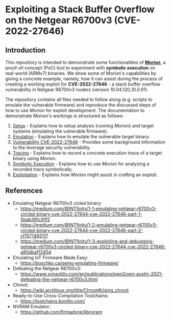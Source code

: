# Exploiting a Stack Buffer Overflow on the Netgear R6700v3 (CVE-2022-27646)
<!--TODO--------------------------------------------------------------------------------------------
- [ ] Revise references
--------------------------------------------------------------------------------------------------->
## Introduction
This repository is intended to demonstrate some functionalities of
**[Morion](https://github.com/pdamian/morion)**, a proof-of-concept (PoC) tool to experiment with
**symbolic execution** on real-world (ARMv7) binaries. We show some of Morion's capabilities by
giving a concrete example, namely, how it can assist during the process of creating a working
exploit for **CVE-2022-27646** - a stack buffer overflow vulnerability in Netgear R6700v3 routers
(version 10.04.120_10.0.91).

The repository contains all files needed to follow along (e.g. scripts to emulate the vulnerable
firmware) and reproduce the discussed steps of how to use *Morion* for exploit development. The
documentation to demonstrate Morion's workings is structured as follows:
1. [Setup](./1_setup.md) - Explains how to setup analysis (running *Morion*) and target systems
    (emulating the vulnerable firmware).
2. [Emulation](./2_emulation.md) - Explains how to emulate the vulnerable target binary.
3. [Vulnerability CVE-2022-27646](./3_vulnerability.md) - Provides some background information to
    the leverage security vulnerability.
4. [Tracing](./4_tracing.md) - Explains how to record a concrete execution trace of a target binary
    using *Morion*.
5. [Symbolic Execution](./5_symbex.md) - Explains how to use *Morion* for analyzing a recorded trace
    symbolically.
6. [Exploitation](./6_exploitation.md) - Explains how *Morion* might assist in crafting an exploit.
## References
- Emulating Netgear R6700v3 cicled binary:
  - https://medium.com/@INTfinity/1-1-emulating-netgear-r6700v3-circled-binary-cve-2022-27644-cve-2022-27646-part-1-5bab391c91f2
  - https://medium.com/@INTfinity/1-2-emulating-netgear-r6700v3-circled-binary-cve-2022-27644-cve-2022-27646-part-2-cf1571493117
  - https://medium.com/@INTfinity/1-3-exploiting-and-debugging-netgear-r6700v3-circled-binary-cve-2022-27644-cve-2022-27646-a80dbaf1245d
- Emulating IoT Firmware Made Easy:
  - https://boschko.ca/qemu-emulating-firmware/
- Defeating the Netgear R6700v3:
  - https://www.synacktiv.com/en/publications/pwn2own-austin-2021-defeating-the-netgear-r6700v3.html
- Chroot:
  - https://wiki.archlinux.org/title/Chroot#Using_chroot
- Ready-to-Use Cross-Compilation Toolchains:
  - https://toolchains.bootlin.com/
- NVRAM Emulator:
  - https://github.com/firmadyne/libnvram
